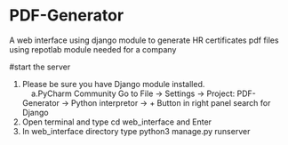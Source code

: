 # PDF-Generator

A web interface using django module
to generate HR certificates pdf files using repotlab module needed for a company

#start the server 
1. Please be sure you have Django module installed.  
&nbsp;&nbsp;&nbsp;&nbsp;a.PyCharm Community Go to File -> Settings -> Project: PDF-Generator -> Python interpretor -> + Button in right panel 
search for Django 
2. Open terminal and type cd web_interface and Enter
3. In web_interface directory type python3 manage.py runserver
